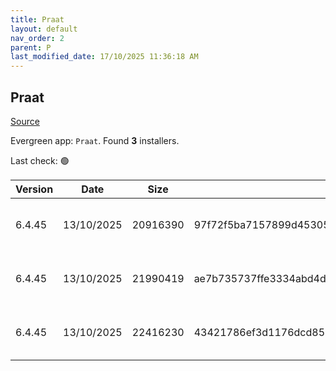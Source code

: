 ```yaml
---
title: Praat
layout: default
nav_order: 2
parent: P
last_modified_date: 17/10/2025 11:36:18 AM
---
```


## Praat

[Source](https://www.fon.hum.uva.nl/praat/)

Evergreen app: `Praat`. Found **3** installers.

Last check: 🟢

| Version | Date       | Size     | Sha256                                                           | Architecture | InstallerType | Type | URI                                                                                                                                                                                          |
| ------- | ---------- | -------- | ---------------------------------------------------------------- | ------------ | ------------- | ---- | -------------------------------------------------------------------------------------------------------------------------------------------------------------------------------------------- |
| 6.4.45  | 13/10/2025 | 20916390 | 97f72f5ba7157899d4530572065c35639eab17d2a6fe8df75de7331283aa6a6d | ARM64        | Default       | zip  | [https://github.com/praat/praat.github.io/releases/download/v6.4.45/praat6445_win-arm64.zip](https://github.com/praat/praat.github.io/releases/download/v6.4.45/praat6445_win-arm64.zip)     |
| 6.4.45  | 13/10/2025 | 21990419 | ae7b735737ffe3334abd4d0e6b1103c283d457f5b4d1fe0be890b51a366139b7 | x64          | Default       | zip  | [https://github.com/praat/praat.github.io/releases/download/v6.4.45/praat6445_win-intel64.zip](https://github.com/praat/praat.github.io/releases/download/v6.4.45/praat6445_win-intel64.zip) |
| 6.4.45  | 13/10/2025 | 22416230 | 43421786ef3d1176dcd853c05622f193962970dc9d51d02740bd24db00b211de | x86          | Default       | zip  | [https://github.com/praat/praat.github.io/releases/download/v6.4.45/praat6445_win-intel32.zip](https://github.com/praat/praat.github.io/releases/download/v6.4.45/praat6445_win-intel32.zip) |
